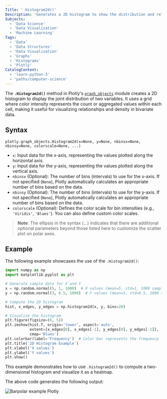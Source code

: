 ```yaml
---
Title: '.Histogram2d()'
Description: 'Generates a 2D histogram to show the distribution and relationship between two variables, with color intensity representing the frequency of data points.'
Subjects:
  - 'Data Science'
  - 'Data Visualization'
  - 'Machine Learning'
Tags:
  - 'Data'
  - 'Data Structures'
  - 'Data Visualization'
  - 'Graphs'
  - 'Histograms'
  - 'Plotly'
CatalogContent:
  - 'learn-python-3'
  - 'paths/computer-science'
---
```


The **`.Histogram2d()`** method in Plotly's [`graph_objects`](https://www.codecademy.com/resources/docs/plotly/graph-objects) module creates a 2D histogram to display the joint distribution of two variables. It uses a grid where color intensity represents the count or aggregated values within each cell, making it useful for visualizing relationships and density in bivariate data.

## Syntax

```pseudo
plotly.graph_objects.Histogram2d(x=None, y=None, nbinsx=None, nbinsy=None, colorscale=None, ...)
```

- `x`: Input data for the x-axis, representing the values plotted along the horizontal axis.
- `y`: Input data for the y-axis, representing the values plotted along the vertical axis. 
- `nbinsx` (Optional): The number of bins (intervals) to use for the x-axis. If not specified (`None`), Plotly automatically calculates an appropriate number of bins based on the data.
- `nbinsy` (Optional): The number of bins (intervals) to use for the y-axis. If not specified (`None`), Plotly automatically calculates an appropriate number of bins based on the data.
- `colorscale` (Optional): Defines the color scale for bin intensities (e.g., `'Viridis'`, `'Blues'`). You can also define custom color scales.

> **Note**: The ellipsis in the syntax (...) indicates that there are additional optional parameters beyond those listed here to customize the scatter plot on polar axes.

## Example

The following example showcases the use of the `.Histogram2d()`:

```py
import numpy as np
import matplotlib.pyplot as plt

# Generate sample data for X and Y
x = np.random.normal(5, 1, 1000)  # X values (mean=5, std=1, 1000 samples)
y = np.random.normal(3, 0.5, 1000)  # Y values (mean=3, std=0.5, 1000 samples)

# Compute the 2D histogram
hist, x_edges, y_edges = np.histogram2d(x, y, bins=20)

# Visualize the histogram
plt.figure(figsize=(6, 5))
plt.imshow(hist.T, origin='lower', aspect='auto', 
           extent=[x_edges[0], x_edges[-1], y_edges[0], y_edges[-1]], 
           cmap='Blues')
plt.colorbar(label='Frequency')  # Color bar represents the frequency
plt.title('2D Histogram Example')
plt.xlabel('X values')
plt.ylabel('Y values')
plt.show()
```

This example demonstrates how to use `.histogram2d()` to compute a two-dimensional histogram and visualize it as a heatmap.

The above code generates the following output:

![Barpolar example Plotly](https://raw.githubusercontent.com/Codecademy/docs/main/media/.histogram2d()-example.png)
